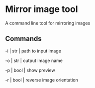 # Mirror image tool

A command line tool for mirroring images

## Commands

-i | str  | path to input image

-o | str  | output image name

-p | bool | show preview

-r | bool | reverse image orientation
